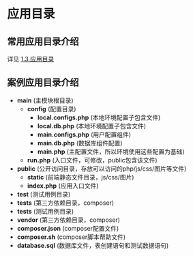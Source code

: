 
# 应用目录

## 常用应用目录介绍

详见 [1.3.应用目录](1.3.应用目录.md)

## 案例应用目录介绍

- **main** (主模块根目录)
	- **config** (配置目录)
		- **local.configs.php** (本地环境配置子包含文件)
		- **local.db.php** (本地环境配置子包含文件)
		- **main.configs.php** (用户配置组件)
		- **main.db.php** (数据库组件配置)
		- **main.php** (主配置文件，所以环境使用这些配置为基础)
	- **run.php** (入口文件，可修改，public包含该文件)
- **public** (公开访问目录，存放可以访问的php/js/css/图片等文件)
	- **static** (前端静态文件目录，js/css/图片)
	- **index.php** (应用入口文件)
- **test** (测试用例目录)
- **tests** (第三方依赖目录，composer)
- **tests** (测试用例目录)
- **vendor** (第三方依赖目录，composer)
- **composer.json** (composer配置文件)
- **composer.sh** (composer脚本帮助文件)
- **database.sql** (数据库文件，表创建语句和测试数据语句)
